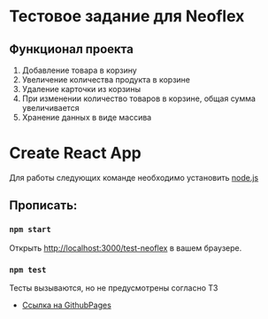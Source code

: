 # Тестовое задание для Neoflex
## Функционал проекта
1. Добавление товара в корзину
2. Увеличение количества продукта в корзине
3. Удаление карточки из корзины
4. При изменении количество товаров в корзине, общая сумма увеличивается
5. Хранение данных в виде массива
# Create React App
Для работы следующих команде необходимо установить [node.js](https://nodejs.org/ru/download)
## Прописать:
### `npm start`

Открыть [http://localhost:3000/test-neoflex](http://localhost:3000/test-neoflex) в вашем браузере.
### `npm test`
Тесты вызываются, но не предусмотрены согласно ТЗ

* [Ссылка на GithubPages](https://raznex.github.io/test-neoflex)